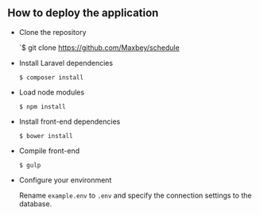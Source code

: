 ## How to deploy the application

- Clone the repository

  `$ git clone https://github.com/Maxbey/schedule
  
- Install Laravel dependencies

  `$ composer install`
  
- Load node modules

  `$ npm install`
  
- Install front-end dependencies

  `$ bower install`
  
- Compile front-end

  `$ gulp`
  
- Configure your environment

  Rename `example.env` to `.env` and specify the connection settings to the database.
